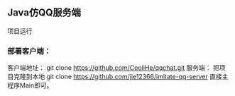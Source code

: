 ## Java仿QQ服务端

项目运行
### 部署客户端：
客户端地址：
git clone https://github.com/CooliHe/qqchat.git
服务端：
把项目克隆到本地
git clone https://github.com/jie12366/imitate-qq-server
直接主程序Main即可。

